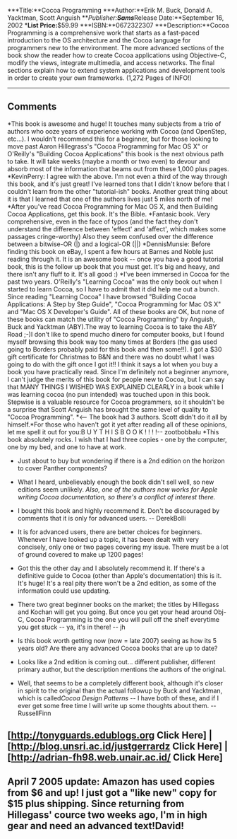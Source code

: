 


***Title:**Cocoa Programming
***Author:**Erik M. Buck, Donald A. Yacktman, Scott Anguish
***Publisher:**Sams***Release Date:**September 16, 2002
***List Price:**$59.99
***ISBN:**0672322307
***Description:**Cocoa Programming is a comprehensive work that starts as a fast-paced introduction to the OS architecture and the Cocoa language for programmers new to the environment. The more advanced sections of the book show the reader how to create Cocoa applications using Objective-C, modify the views, integrate multimedia, and access networks. The final sections explain how to extend system applications and development tools in order to create your own frameworks.  (1,272 Pages of INFO!)


----
**Comments**
----


*This book is awesome and huge!  It touches many subjects from a trio of authors who ooze years of experience working with Cocoa (and OpenStep, etc...).  I wouldn't recommend this for a beginner, but for those looking to move past Aaron Hillegrass's "Cocoa Programming for Mac OS X" or O'Reilly's "Building Cocoa Applications" this book is the next obvious path to take.  It will take weeks (maybe a month or two even) to devour and absorb most of the information that beams out from these 1,000 plus pages.
*KevinPerry: I agree with the above. I'm not even a third of the way through this book, and it's just great! I've learned tons that I didn't know before that I couldn't learn from the other "tutorial-ish" books. Another great thing about it is that I learned that one of the authors lives just 5 miles north of me!
*After you've read Cocoa Programming for Mac OS X, and then Building Cocoa Applications, get this book.  It's the Bible.
*Fantasic book.  Very comprehensive, even in the face of typos (and the fact they don't understand the difference between 'effect' and 'affect', which makes some passages cringe-worthy)   Also they seem confused over the difference between a bitwise-OR (|) and a logical-OR (||)
*DennisMunsie: Before finding this book on eBay, I spent a few hours at Barnes and Noble just reading through it.  It is an awesome book -- once you have a good tutorial book, this is the follow up book that you must get.  It's big and heavy, and there isn't any fluff to it.  It's all good :)
*I've been immersed in Cocoa for the past two years. O'Reilly's "Learning Cocoa" was the only book out when I started to learn Cocoa, so I have to admit that it did help me out a bunch. Since reading "Learning Cocoa" I have browsed "Building Cocoa Applications: A Step by Step Guide", "Cocoa Programming for Mac OS X" and "Mac OS X Developer's Guide". All of these books are OK, but none of these books can match the utility of "Cocoa Programming" by Anguish, Buck and Yacktman (ABY).The way to learning Cocoa is to take the ABY Road ;-)I don't like to spend mucho dinero for computer books, but I found myself browsing this book way too many times at Borders (the gas used going to Borders probably paid for this book and then some!!). I got a $30 gift certificate for Christmas to B&N and there was no doubt what I was going to do with the gift once I got it!! I think it says a lot when you buy a book you have practically read. Since I'm definitely not a beginner anymore, I can't judge the merits of this book for people new to Cocoa, but I can say that MANY THINGS I WISHED WAS EXPLAINED CLEARLY in a book while I was learning cocoa (no pun intended) was touched upon in this book. Stepwise is a valuable resource for Cocoa programmers, so it shouldn't be a surprise that Scott Anguish has brought the same level of quality to "Cocoa Programming". *<-- The book had 3 authors. Scott didn't do it all by himself.*For those who haven't got it yet after reading all of these opinions, let me spell it out for you:B  U  Y  T  H  I  S  B  O  O  K  !  !  !  !-- zootbobbalu
*This book absolutely rocks. I wish that I had three copies - one by the computer, one by my bed, and one to have at work.
* Just about to buy but wondering if there is a 2nd edition on the horizon to cover Panther components?
* What I heard, unbelievably enough the book didn't sell well, so new editions seem unlikely. *Also, one of the authors now works for Apple writing Cocoa documentation, so there's a conflict of interest there.*
* I bought this book and highly recommend it. Don't be discouraged by comments that it is only for advanced users.  -- DerekBolli
* It is for advanced users, there are better choices for beginners. Whenever I have looked up a topic, it has been dealt with very concisely, only one or two pages covering my issue. There must be a lot of ground covered to make up 1200 pages!
* Got this the other day and I absolutely recommend it. If there's a definitive guide to Cocoa (other than Apple's documentation) this is it. It's huge! It's a real pity there won't be a 2nd edition, as some of the information could use updating.
* There two great beginner books on the market; the titles by Hillegass and Kochan will get you going. But once you get your head around Obj-C, Cocoa Programming is the one you will pull off the shelf everytime you get stuck -- ya, it's in there! -- jh
* Is this book worth getting now (now = late 2007) seeing as how its 5 years old? Are there any advanced Cocoa books that are up to date?
* Looks like a 2nd edition is coming out... different publisher, different primary author, but the description mentions the authors of the original.

* Well, that seems to be a completely different book, although it's closer in spirit to the original than the actual followup by Buck and Yacktman, which is called*Cocoa Design Patterns* -- I have both of these, and if I ever get some free time I will write up some thoughts about them. -- RussellFinn


[http://tonyguards.edublogs.org Click Here] | [http://blog.unsri.ac.id/justgerrardz Click Here] | [http://adrian-fh98.web.unair.ac.id/ Click Here]
----

April 7 2005 update:  Amazon has used copies from $6 and up! I just got a "like new" copy for $15 plus shipping. Since returning from Hillegass' cource two weeks ago, I'm in high gear and need an advanced text!David!
---
